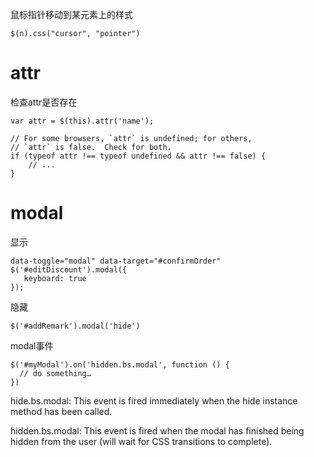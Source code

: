 
鼠标指针移动到某元素上的样式
```
$(n).css("cursor", "pointer")
```

# attr

检查attr是否存在
```
var attr = $(this).attr('name');

// For some browsers, `attr` is undefined; for others,
// `attr` is false.  Check for both.
if (typeof attr !== typeof undefined && attr !== false) {
    // ...
}
```

# modal

显示
```
data-toggle="modal" data-target="#confirmOrder"
$('#editDiscount').modal({
   keyboard: true
});
```

隐藏
```
$('#addRemark').modal('hide')
```

modal事件
```
$('#myModal').on('hidden.bs.modal', function () {
  // do something…
})
```
hide.bs.modal: This event is fired immediately when the hide instance method has been called.

hidden.bs.modal: This event is fired when the modal has finished being hidden from the user (will wait for CSS transitions to complete).
